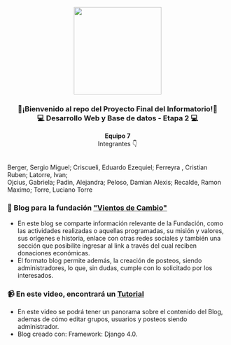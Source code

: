 <p align="center" width="300">
   <img align="center" width="200" src="https://github.com/llalexis90ll/Proyecto-7/blob/main/Proj_finalE7/static/informatorio%20(2).jpg" />
   <h3 align="center">👋¡Bienvenido al repo del Proyecto Final del Informatorio!👋 <br>
     💻 Desarrollo Web y Base de datos - Etapa 2 💻</h3>
</p>

<p align="center"><strong>Equipo 7</strong> <br />Integrantes 👇</p>
<br>
Berger, Sergio Miguel; Criscueli, Eduardo Ezequiel; Ferreyra , Cristian Ruben; Latorre, Ivan; <br>
Ojcius, Gabriela; Padin, Alejandra; Peloso, Damian Alexis; Recalde, Ramon Maximo; Torre, Luciano Torre
</p>

### 📝 Blog para la fundación ["Vientos de Cambio"](http://fvientosdecambio.pythonanywhere.com/)
- En este blog se comparte información relevante de la Fundación, como las actividades realizadas o aquellas programadas, su misión y valores, sus orígenes e historia, enlace con otras redes sociales y también una sección que posibilite ingresar al link a través del cual reciben donaciones económicas. 
- El formato blog permite además, la creación de posteos, siendo administradores, lo que, sin dudas, cumple con lo solicitado por los interesados.


### 📹 En este video, encontrará un [Tutorial](https://www.youtube.com/watch?v=tQ7sHToAE6Q&feature=youtu.be)
- En este video se podrá tener un panorama sobre el contenido del Blog, ademas de cómo editar grupos, usuarios y posteos siendo administrador. 
- Blog creado con: Framework: Django 4.0.

